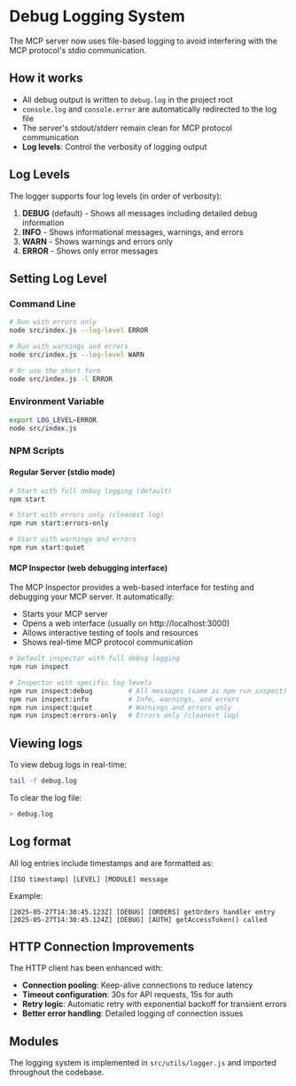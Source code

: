 # Debug Logging System

The MCP server now uses file-based logging to avoid interfering with the MCP protocol's stdio communication.

## How it works

- All debug output is written to `debug.log` in the project root
- `console.log` and `console.error` are automatically redirected to the log file
- The server's stdout/stderr remain clean for MCP protocol communication
- **Log levels**: Control the verbosity of logging output

## Log Levels

The logger supports four log levels (in order of verbosity):

1. **DEBUG** (default) - Shows all messages including detailed debug information
2. **INFO** - Shows informational messages, warnings, and errors
3. **WARN** - Shows warnings and errors only
4. **ERROR** - Shows only error messages

## Setting Log Level

### Command Line
```bash
# Run with errors only
node src/index.js --log-level ERROR

# Run with warnings and errors
node src/index.js --log-level WARN

# Or use the short form
node src/index.js -l ERROR
```

### Environment Variable
```bash
export LOG_LEVEL=ERROR
node src/index.js
```

### NPM Scripts

#### Regular Server (stdio mode)
```bash
# Start with full debug logging (default)
npm start

# Start with errors only (cleanest log)
npm run start:errors-only

# Start with warnings and errors
npm run start:quiet
```

#### MCP Inspector (web debugging interface)

The MCP Inspector provides a web-based interface for testing and debugging your MCP server. It automatically:
- Starts your MCP server
- Opens a web interface (usually on http://localhost:3000)
- Allows interactive testing of tools and resources
- Shows real-time MCP protocol communication

```bash
# Default inspector with full debug logging
npm run inspect

# Inspector with specific log levels
npm run inspect:debug         # All messages (same as npm run inspect)
npm run inspect:info          # Info, warnings, and errors
npm run inspect:quiet         # Warnings and errors only  
npm run inspect:errors-only   # Errors only (cleanest log)
```

## Viewing logs

To view debug logs in real-time:

```bash
tail -f debug.log
```

To clear the log file:

```bash
> debug.log
```

## Log format

All log entries include timestamps and are formatted as:
```
[ISO timestamp] [LEVEL] [MODULE] message
```

Example:
```
[2025-05-27T14:30:45.123Z] [DEBUG] [ORDERS] getOrders handler entry
[2025-05-27T14:30:45.124Z] [DEBUG] [AUTH] getAccessToken() called
```

## HTTP Connection Improvements

The HTTP client has been enhanced with:

- **Connection pooling**: Keep-alive connections to reduce latency
- **Timeout configuration**: 30s for API requests, 15s for auth
- **Retry logic**: Automatic retry with exponential backoff for transient errors
- **Better error handling**: Detailed logging of connection issues

## Modules

The logging system is implemented in `src/utils/logger.js` and imported throughout the codebase.